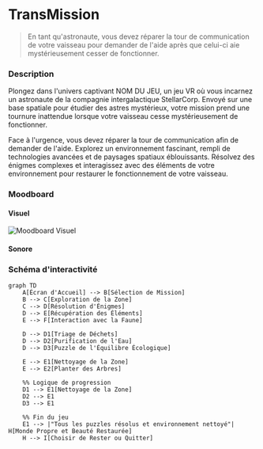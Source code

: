 # TransMission


> En tant qu'astronaute, vous devez réparer la tour de communication de votre vaisseau pour demander de l'aide après que celui-ci aie mystérieusement cesser de fonctionner. 

### Description 
Plongez dans l'univers captivant NOM DU JEU, un jeu VR où vous incarnez un astronaute de la compagnie intergalactique StellarCorp. Envoyé sur une base spatiale pour étudier des astres mystérieux, votre mission prend une tournure inattendue lorsque votre vaisseau cesse mystérieusement de fonctionner.

Face à l'urgence, vous devez réparer la tour de communication afin de demander de l'aide. Explorez un environnement fascinant, rempli de technologies avancées et de paysages spatiaux éblouissants. Résolvez des énigmes complexes et interagissez avec des éléments de votre environnement pour restaurer le fonctionnement de votre vaisseau.


### Moodboard
#### Visuel
![Moodboard Visuel](https://i.ibb.co/MGjzmK5/ambiances.png)
#### Sonore

### Schéma d'interactivité
```mermaid
graph TD
    A[Écran d'Accueil] --> B[Sélection de Mission]
    B --> C[Exploration de la Zone]
    C --> D[Résolution d'Énigmes]
    D --> E[Récupération des Éléments]
    E --> F[Interaction avec la Faune]

    D --> D1[Triage de Déchets]
    D --> D2[Purification de l'Eau]
    D --> D3[Puzzle de l'Équilibre Écologique]

    E --> E1[Nettoyage de la Zone]
    E --> E2[Planter des Arbres]

    %% Logique de progression
    D1 --> E1[Nettoyage de la Zone]
    D2 --> E1
    D3 --> E1

    %% Fin du jeu
    E1 --> |"Tous les puzzles résolus et environnement nettoyé"| H[Monde Propre et Beauté Restaurée]
    H --> I[Choisir de Rester ou Quitter]
```
